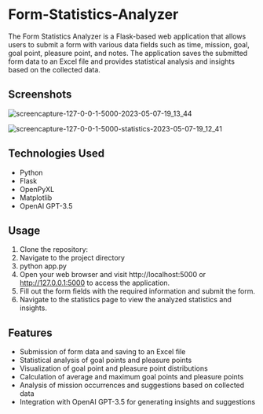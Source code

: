 # Form-Statistics-Analyzer
The Form Statistics Analyzer is a Flask-based web application that allows users to submit a form with various data fields such as time, mission, goal, goal point, pleasure point, and notes. The application saves the submitted form data to an Excel file and provides statistical analysis and insights based on the collected data.

## Screenshots
![screencapture-127-0-0-1-5000-2023-05-07-19_13_44](https://user-images.githubusercontent.com/46647858/236690342-41936c94-f3ec-44bb-9616-cee352370b01.png)

![screencapture-127-0-0-1-5000-statistics-2023-05-07-19_12_41](https://user-images.githubusercontent.com/46647858/236690346-a906f548-a46b-4736-93c3-3247ea218494.png)


## Technologies Used
- Python
- Flask
- OpenPyXL
- Matplotlib
- OpenAI GPT-3.5

## Usage
1. Clone the repository:
2. Navigate to the project directory
3. python app.py
4. Open your web browser and visit http://localhost:5000 or http://127.0.0.1:5000 to access the application.
5. Fill out the form fields with the required information and submit the form.
6. Navigate to the statistics page to view the analyzed statistics and insights.

## Features
- Submission of form data and saving to an Excel file
- Statistical analysis of goal points and pleasure points
- Visualization of goal point and pleasure point distributions
- Calculation of average and maximum goal points and pleasure points
- Analysis of mission occurrences and suggestions based on collected data
- Integration with OpenAI GPT-3.5 for generating insights and suggestions
